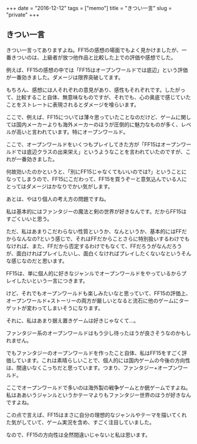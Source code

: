 +++
date = "2016-12-12"
tags =  ["memo"]
title = "きつい一言"
slug = "private"
+++

## きつい一言

きつい一言ってありますよね。FF15の感想の場面でもよく見かけましたが、一番きついのは、上級者が放つ他作品と比較した上での評価や感想でした。

例えば、FF15の感想の中では「FF15はオープンワールドでは底辺」という評価が一番効きました。ダメージは限界突破してます。

もちろん、感想には人それぞれの意見があり、感性もそれぞれです。したがって、比較すること自体、無意味なものですが、それでも、心の奥底で感じていたことをストレートに表現されるとダメージを喰らいます。

ここで、例えば、FF15については薄々思っていたことなのだけど、ゲームに関しては国内メーカーよりも海外メーカーのほうが圧倒的に魅力なものが多く、レベルが高いと言われています。特にオープンワールド。

ここで、オープンワールドをいくつもプレイしてきた方が「FF15はオープンワールドでは底辺クラスの出来栄え」というようなことを言われていたのですが、これが一番効きました。

何故効いたのかというと、「別にFF15じゃなくてもいいのでは?」ということになってしまうので、FF15にこだわって、FF15を買うぞーと意気込んでいる人にとってはダメージはかなりでかい気がします。

あとは、やはり個人の考え方の問題ですね。

私は基本的にはファンタジーの魔法と剣の世界が好きなんです。だからFF15はすごくいいと思う。

ただ、私はあまりこだわらない性質というか、なんというか、基本的にはFFだからなんなの?という感じで、それはFFだからことさらに特別扱いするわけでもなければ、また、FFだから否定するわけでもなくて、FFだろうがなんだろうが、面白ければプレイしたいし、面白くなければプレイしたくないなというそんな感じなのだと思います。

FF15は、単に個人的に好きなジャンルでオープンワールドをやっているからプレイしたいという一言につきます。

けど、それでもオープンワールドも楽しみたいなと思っていて、FF15の評価上、オープンワールド+ストーリーの両方が厳しいとなると流石に他のゲームにターゲットが変わってしまいそうになります。

それに、私はあまり据え置きゲームは好きじゃなくて...。

ファンタジー系のオープンワールドはもう少し待ったほうが良さそうなのかもしれません。

でもファンタジーのオープンワールドを作ったこと自体、私はFF15をすごく評価しています。これは素晴らしいことで、個人的には国内ゲームの今後の方向性は、間違いなくこっちだと思っています。つまり、ファンタジー+オープンワールド。

ここでオープンワールドで多いのは海外製の戦争ゲームとか銃ゲームですよね。私はああいうジャンルというかテーマよりもファンタジー世界のほうが好きなんですよね。

この点で言えば、FF15はまさに自分の理想的なジャンルやテーマを描いてくれた気がしていて、ゲーム実況を含め、すごく注目していました。

なので、FF15の方向性は全然間違いじゃないと私は思います。
	  
